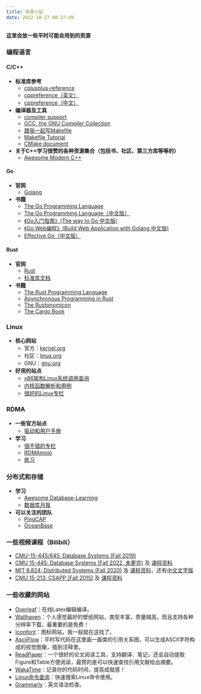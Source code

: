 ```yaml
---
title: 资源小站
date: 2022-10-27 00:27:49
---
```

<p class="note note-primary"><b>这里会放一些平时可能会用到的资源</b></p>

### **编程语言**

#### **C/C++**
- **标准库参考**
  - [cplusplus-reference](https://cplusplus.com/reference/)
  - [cppreference（英文）](https://en.cppreference.com/)
  - [cppreference（中文）](https://zh.cppreference.com/)
- **编译器及工具**
  - [compiler support](https://zh.cppreference.com/w/cpp/compiler_support)
  - [GCC, the GNU Compiler Collection](https://gcc.gnu.org/)
  - [跟我一起写Makefile](https://seisman.github.io/how-to-write-makefile/)
  - [Makefile Tutorial](https://makefiletutorial.vercel.app/)
  - [CMake document](https://cmake.org/documentation/)
- **关于C++学习很赞的各种资源集合（包括书、社区、第三方库等等的）**
  - [Awesome Modern C++](https://awesomecpp.com/)

#### **Go**
- **官网**
  - [Golang](https://golang.google.cn/)
- **书籍**
  - [The Go Programming Language](http://www.gopl.io/)
  - [The Go Programming Language（中文版）](http://go.wuhaolin.cn/gopl/)
  - [《Go入门指南》(The way to Go 中文版)](http://go.wuhaolin.cn/the-way-to-go/)
  - [《Go Web编程》(Build Web Application with Golang 中文版)](http://go.wuhaolin.cn/build-web-application-with-golang/)
  - [Effective Go（中文版）](https://learnku.com/docs/effective-go/2020)

#### **Rust**
- **官网**
  - [Rust](https://www.rust-lang.org/)
  - [标准库文档](https://doc.rust-lang.org/stable/std/)
- **书籍**
  - [The Rust Programming Language](https://doc.rust-lang.org/book/)
  - [Asynchronous Programming in Rust](https://rust-lang.github.io/async-book/)
  - [The Rustonomicon](https://doc.rust-lang.org/nomicon/)
  - [The Cargo Book](https://doc.rust-lang.org/cargo/)

### **Linux**
- **核心网站**
  - 官方：[kernel.org](kernel.org)
  - 社区：[linux.org](linux.org)
  - GNU：[gnu.org](gnu.org)
- **好用的站点**
  - [x86架构Linux系统调用查询](https://filippo.io/linux-syscall-table/)
  - [内核函数解析和用例](https://deepinout.com/linux-kernel-api)
  - [很好的Linux专栏](https://zhuanlan.zhihu.com/p/93289632)

### **RDMA**
- **一些官方站点**
  - [驱动和用户手册](https://network.nvidia.com/products/infiniband-drivers/linux/mlnx_ofed/)
- **学习**
  - [很不错的专栏](https://www.zhihu.com/column/c_1231181516811390976)
  - [RDMAmojo](http://www.rdmamojo.com/)
  - [练习](https://www.openfabrics.org/training/)

### **分布式和存储**
- **学习**
  - [Awesome Database-Learning](https://github.com/pingcap/awesome-database-learning)
  - [数据库月报](http://mysql.taobao.org/monthly/)
- **可以关注的团队**
  - [PingCAP](https://cn.pingcap.com/)
  - [OceanBase](https://www.oceanbase.com/)
  
### **一些视频课程（Bilibili）**
  - [CMU-15-445/645: Database Systems (Fall 2019)](https://www.bilibili.com/video/BV1kG4y1e7Gy/?from=search&seid=17867353845681690372&spm_id_from=333.337.0.0&vd_source=ce13f5f0fa62d6df25f6ea1a5fc9b8ad)
  - [CMU 15-445: Database Systems (Fall 2022, 未更完)](https://www.bilibili.com/video/BV1xa41137S4/?from=search&seid=17867353845681690372&spm_id_from=333.337.0.0&vd_source=ce13f5f0fa62d6df25f6ea1a5fc9b8ad) 及 [课程资料](https://15445.courses.cs.cmu.edu/fall2022/schedule.html)
  - [MIT 6.824: Distributed Systems (Fall 2020)](https://www.bilibili.com/video/BV1R7411t71W/?spm_id_from=333.999.0.0&vd_source=ce13f5f0fa62d6df25f6ea1a5fc9b8ad) 及 [课程资料](http://nil.csail.mit.edu/6.824/2020/schedule.html)，还有[中文文字版](https://mit-public-courses-cn-translatio.gitbook.io/mit6-824/)
  - [CMU 15-213: CSAPP (Fall 2015)](https://www.bilibili.com/video/BV1iW411d7hd/?spm_id_from=333.999.0.0&vd_source=ce13f5f0fa62d6df25f6ea1a5fc9b8ad) 及 [课程资料](http://www.cs.cmu.edu/afs/cs/academic/class/15213-f15/www/schedule.html)

### **一些收藏的网站**
  - [Overleaf](https://cn.overleaf.com/)：在线Latex编辑编译。
  - [Wallhaven](https://wallhaven.cc/)：个人感觉最好的壁纸网站，类型丰富，质量贼高，而且支持各种分辨率下载，最重要的是免费！
  - [Iconfont](https://www.iconfont.cn/)：图标网站，我一般就在这找了。
  - [AsciiFlow](https://asciiflow.com/#/)：平时写代码在这里画一画类的引用关系图，可以生成ASCII字符构成的视觉图像，插到注释里。
  - [ReadPaper](https://readpaper.com/)：一个很好的论文阅读工具，支持翻译、笔记，还会自动提取Figure和Table方便阅读，最赞的是可以快速查找引用文献给出摘要。
  - [WakaTime](https://wakatime.com/)：记录你的代码时间，提高成就感！
  - [Linux命令查询](https://wangchujiang.com/linux-command/)：快速搜索Linux命令使用。
  - [Grammarly](https://www.grammarly.com)：英文语法检查。
